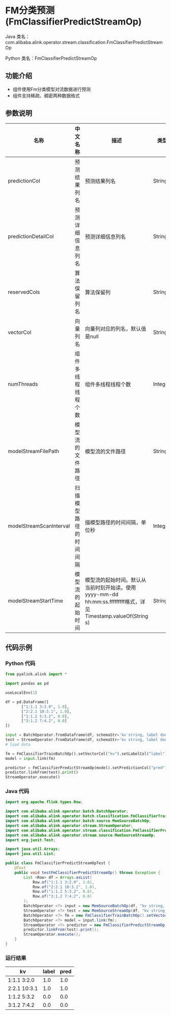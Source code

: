 # FM分类预测 (FmClassifierPredictStreamOp)
Java 类名：com.alibaba.alink.operator.stream.classification.FmClassifierPredictStreamOp

Python 类名：FmClassifierPredictStreamOp


## 功能介绍

* 组件使用Fm分类模型对流数据进行预测
* 组件支持稀疏、稠密两种数据格式

## 参数说明


| 名称 | 中文名称 | 描述 | 类型 | 是否必须？ | 默认值 |
| --- | --- | --- | --- | --- | --- |
| predictionCol | 预测结果列名 | 预测结果列名 | String | ✓ |  |
| predictionDetailCol | 预测详细信息列名 | 预测详细信息列名 | String |  |  |
| reservedCols | 算法保留列名 | 算法保留列 | String[] |  | null |
| vectorCol | 向量列名 | 向量列对应的列名，默认值是null | String |  | null |
| numThreads | 组件多线程线程个数 | 组件多线程线程个数 | Integer |  | 1 |
| modelStreamFilePath | 模型流的文件路径 | 模型流的文件路径 | String |  | null |
| modelStreamScanInterval | 扫描模型路径的时间间隔 | 描模型路径的时间间隔，单位秒 | Integer |  | 10 |
| modelStreamStartTime | 模型流的起始时间 | 模型流的起始时间。默认从当前时刻开始读。使用yyyy-mm-dd hh:mm:ss.fffffffff格式，详见Timestamp.valueOf(String s) | String |  | null |

## 代码示例
### Python 代码
```python
from pyalink.alink import *

import pandas as pd

useLocalEnv(1)

df = pd.DataFrame([
       ["1:1.1 3:2.0", 1.0],
       ["2:2.1 10:3.1", 1.0],
       ["1:1.2 5:3.2", 0.0],
       ["3:1.2 7:4.2", 0.0]
])

input = BatchOperator.fromDataframe(df, schemaStr='kv string, label double')
test = StreamOperator.fromDataframe(df, schemaStr='kv string, label double')
# load data

fm = FmClassifierTrainBatchOp().setVectorCol("kv").setLabelCol("label")
model = input.link(fm)

predictor = FmClassifierPredictStreamOp(model).setPredictionCol("pred")
predictor.linkFrom(test).print()
StreamOperator.execute()
```
### Java 代码
```java
import org.apache.flink.types.Row;

import com.alibaba.alink.operator.batch.BatchOperator;
import com.alibaba.alink.operator.batch.classification.FmClassifierTrainBatchOp;
import com.alibaba.alink.operator.batch.source.MemSourceBatchOp;
import com.alibaba.alink.operator.stream.StreamOperator;
import com.alibaba.alink.operator.stream.classification.FmClassifierPredictStreamOp;
import com.alibaba.alink.operator.stream.source.MemSourceStreamOp;
import org.junit.Test;

import java.util.Arrays;
import java.util.List;

public class FmClassifierPredictStreamOpTest {
	@Test
	public void testFmClassifierPredictStreamOp() throws Exception {
		List <Row> df = Arrays.asList(
			Row.of("1:1.1 3:2.0", 1.0),
			Row.of("2:2.1 10:3.1", 1.0),
			Row.of("1:1.2 5:3.2", 0.0),
			Row.of("3:1.2 7:4.2", 0.0)
		);
		BatchOperator <?> input = new MemSourceBatchOp(df, "kv string, label double");
		StreamOperator <?> test = new MemSourceStreamOp(df, "kv string, label double");
		BatchOperator <?> fm = new FmClassifierTrainBatchOp().setVectorCol("kv").setLabelCol("label");
		BatchOperator <?> model = input.link(fm);
		StreamOperator <?> predictor = new FmClassifierPredictStreamOp(model).setPredictionCol("pred");
		predictor.linkFrom(test).print();
		StreamOperator.execute();
	}
}
```
### 运行结果
kv	| label	| pred
---|----|-------
1:1.1 3:2.0|1.0|1.0
2:2.1 10:3.1|1.0|1.0
1:1.2 5:3.2|0.0|0.0
3:1.2 7:4.2|0.0|0.0






